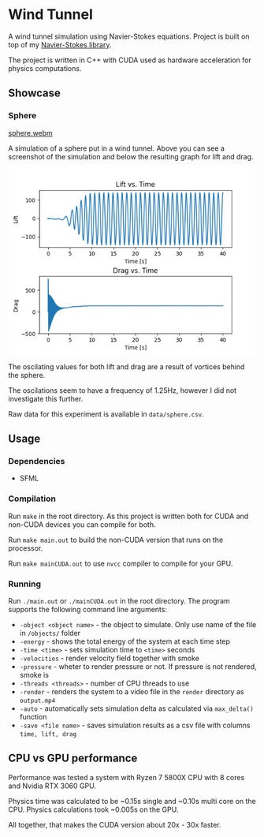 # Wind Tunnel
A wind tunnel simulation using Navier-Stokes equations. Project is built on top of my [Navier-Stokes library](https://github.com/gregora/Navier-Stokes).

The project is written in C++ with CUDA used as hardware acceleration for physics computations.

## Showcase

### Sphere

[sphere.webm](https://github.com/user-attachments/assets/977c7521-c4a4-4afa-98c4-17b6c00de87a)

A simulation of a sphere put in a wind tunnel. Above you can see a screenshot of the simulation and below the resulting graph for lift and drag.

![Graph](data/figure_sphere.png)

The oscilating values for both lift and drag are a result of vortices behind the sphere.

The oscilations seem to have a frequency of 1.25Hz, however I did not investigate this further.

Raw data for this experiment is available in `data/sphere.csv`.

## Usage

### Dependencies
* SFML

### Compilation
Run `make` in the root directory. As this project is written both for CUDA and non-CUDA devices you can compile for both.

Run `make main.out` to build the non-CUDA version that runs on the processor.

Run `make mainCUDA.out` to use `nvcc` compiler to compile for your GPU.

### Running
Run `./main.out` or `./mainCUDA.out` in the root directory. The program supports the following command line arguments:
* `-object <object name>` - the object to simulate. Only use name of the file in `/objects/` folder
* `-energy` - shows the total energy of the system at each time step
* `-time <time>` - sets simulation time to `<time>` seconds
* `-velocities` - render velocity field together with smoke
* `-pressure` - wheter to render pressure or not. If pressure is not rendered, smoke is
* `-threads <threads>` - number of CPU threads to use
* `-render` - renders the system to a video file in the `render` directory as `output.mp4`
* `-auto` - automatically sets simulation delta as calculated via `max_delta()` function
* `-save <file name>` - saves simulation results as a csv file with columns `time, lift, drag`

## CPU vs GPU performance

Performance was tested a system with Ryzen 7 5800X CPU with 8 cores and Nvidia RTX 3060 GPU.

Physics time was calculated to be ~0.15s single and ~0.10s multi core on the CPU.
Physics calculations took ~0.005s on the GPU.

All together, that makes the CUDA version about 20x - 30x faster.
